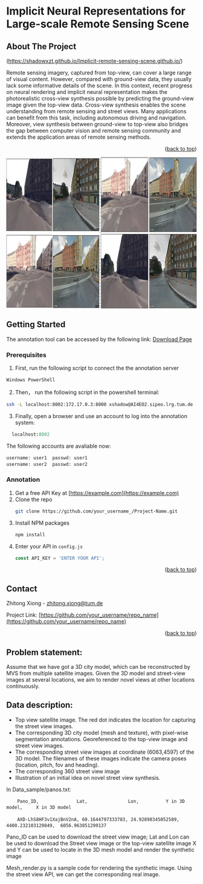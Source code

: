 # Implicit Neural Representations for Large-scale Remote Sensing Scene

<!-- ABOUT THE PROJECT -->
## About The Project
(https://shadowxzt.github.io/Implicit-remote-sensing-scene.github.io/)

Remote sensing imagery, captured from top-view, can cover a large range of visual content. However, compared with ground-view data, they usually lack some informative details of the scene. In this context, recent progress on neural rendering and implicit neural representation makes the photorealistic cross-view synthesis possible by predicting the ground-view image given the top-view data. Cross-view synthesis enables the scene understanding from remote sensing and street views. Many applications can benefit from this task, including autonomous driving and navigation. Moreover, view synthesis between ground-view to top-view also bridges the gap between computer vision and remote sensing community and extends the application areas of remote sensing methods.

<p align="right">(<a href="#top">back to top</a>)</p>


<div  align="center">    
 <img src="img/samples.png" width = "1200" height = "400" alt="example" align=center />
</div>

<!-- GETTING STARTED -->
## Getting Started
The annotation tool can be accessed by the following link:
[Download Page](./product/download.html)

### Prerequisites

1. First, run the following script to connect the the annotation server
  ```sh
  Windows PowerShell
  ```
  
2. Then， run the following script in the powershell terminal:
 ```sh
 ssh -L localhost:8002:172.17.0.3:8000 xshadow@AI4EO2.sipeo.lrg.tum.de
 ```
3. Finally, open a browser and use an account to log into the annotation system:
 ```python
   localhost:8002
   ```
   The following accounts are avaliable now:
   ```python
   username: user1  passwd: user1
   username: user2  passwd: user2
   ```
### Annotation
1. Get a free API Key at [https://example.com](https://example.com)
2. Clone the repo
   ```sh
   git clone https://github.com/your_username_/Project-Name.git
   ```
3. Install NPM packages
   ```sh
   npm install
   ```
4. Enter your API in `config.js`
   ```js
   const API_KEY = 'ENTER YOUR API';
   ```

<p align="right">(<a href="#top">back to top</a>)</p>


<!-- CONTACT -->
## Contact

Zhitong Xiong - zhitong.xiong@tum.de

Project Link: [https://github.com/your_username/repo_name](https://github.com/your_username/repo_name)

<p align="right">(<a href="#top">back to top</a>)</p>

## Problem statement:
Assume that we have got a 3D city model, which can be reconstructed by MVS from multiple satellite images. Given the 3D model and street-view images at several locations, we aim to render novel views at other locations continuously.

## Data description:
*	Top view satellite image. The red dot indicates the location for capturing the street view images.
*	The corresponding 3D city model (mesh and texture), with pixel-wise segmentation annotations. Georeferenced to the top-view image and street view images.
*	The corresponding street view images at coordinate (6063,4597) of the 3D model. The filenames of these images indicate the camera poses (location, pitch, fov and heading). 
*	The corresponding 360 street view image
*	Illustration of an initial idea on novel street view synthesis.

In Data_sample/panos.txt:

        Pano_ID,              Lat,               Lon,          Y in 3D model,     X in 3D model
  
        AXD-LhS8HF3v1XajBnV2nA, 60.1644797333783, 24.92898345052589, 4400.232103129849,  6056.963851299137

Pano_ID can be used to download the street view image;
Lat and Lon can be used to download the Street view image or the top-view satellite image
X and Y can be used to locate in the 3D mesh model and render the synthetic image


Mesh_render.py is a sample code for rendering the synthetic image. Using the street view API, we can get the corresponding real image.


